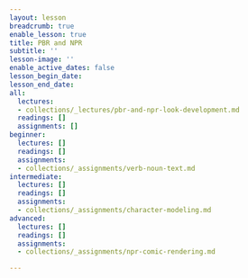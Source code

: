 ```yaml
---
layout: lesson
breadcrumb: true
enable_lesson: true
title: PBR and NPR
subtitle: ''
lesson-image: ''
enable_active_dates: false
lesson_begin_date: 
lesson_end_date: 
all:
  lectures:
  - collections/_lectures/pbr-and-npr-look-development.md
  readings: []
  assignments: []
beginner:
  lectures: []
  readings: []
  assignments:
  - collections/_assignments/verb-noun-text.md
intermediate:
  lectures: []
  readings: []
  assignments:
  - collections/_assignments/character-modeling.md
advanced:
  lectures: []
  readings: []
  assignments:
  - collections/_assignments/npr-comic-rendering.md

---
```

